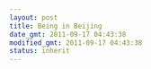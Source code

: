 ```yaml
---
layout: post
title: Being in Beijing
date_gmt: 2011-09-17 04:43:38
modified_gmt: 2011-09-17 04:43:38
status: inherit
---
```


